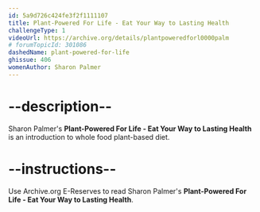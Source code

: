 ```yaml
---
id: 5a9d726c424fe3f2f1111107
title: Plant-Powered For Life - Eat Your Way to Lasting Health 
challengeType: 1
videoUrl: https://archive.org/details/plantpoweredforl0000palm
# forumTopicId: 301086
dashedName: plant-powered-for-life
ghissue: 406
womenAuthor: Sharon Palmer
---
```


# --description--

Sharon Palmer's __Plant-Powered For Life - Eat Your Way to Lasting Health__ is an introduction to whole food plant-based diet.

# --instructions--

Use Archive.org E-Reserves to read Sharon Palmer's __Plant-Powered For Life - Eat Your Way to Lasting Health__. 